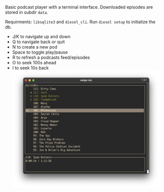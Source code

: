 Basic podcast player with a terminal interface. Downloaded episodes are stored in subdir `data`.

Requirments: `libsqlite3` and `diesel_cli`. Run `diesel setup` to initialize the db.
* J/K to navigate up and down
* Q to navigate back or quit
* N to create a new pod
* Space to toggle play/pause
* R to refresh a podcasts feed/episodes
* O to seek 100s ahead
* I to seek 10s back
![fred_podplayer_tui](https://github.com/fredlb/fred_podplayer_tui/blob/main/screenshots/playing.png?raw=true)
